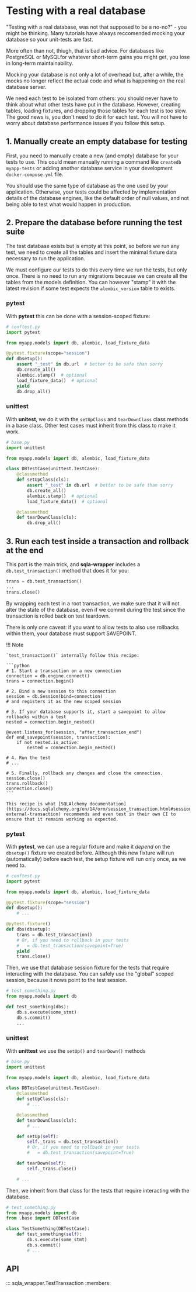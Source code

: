 # Testing with a real database

"Testing with a real database, was not that supposed to be a no-no?" - you might be thinking. Many tutorials have always reccomended mocking your database so your unit-tests are fast.

More often than not, thiugh, that is bad advice. For databases like PostgreSQL or MySQLfor whatever short-term gains you might get, you lose in long-term maintainability.

Mocking your database is not only a lot of overhead but, after a while, the mocks no longer reflect the actual code and what is happening on the real database server.

We need each test to be isolated from others: you should never have to think about what other tests have put in the database. However, creating tables, loading fixtures, and dropping those tables for each test is too slow. The good news is, you don't need to do it for each test. You will not have to worry about database performance issues if you follow this setup.


## 1. Manually create an empty database for testing

First, you need to manually create a new (and empty) database for your tests to use. This could mean manually running a command like `createdb myapp-tests` or adding another database service in your development `docker-compose.yml` file.

You should use the same type of database as the one used by your application. Otherwise, your tests could be affected by implementation details of the database engines, like the default order of null values, and not being able to test what would happen in production.


## 2. Prepare the database before running the test suite

The test database exists but is empty at this point, so before we run any test, we need to create all the tables and insert the minimal fixture data necessary to run the application.

We must configure our tests to do this every time we run the tests, but only once. There is no need to run any migrations because we can create all the tables from the models definition. You can however "stamp" it with the latest revision if some test expects the `alembic_version` table to exists.

### pytest

With **pytest** this can be done with a session-scoped fixture:

```python
# conftest.py
import pytest

from myapp.models import db, alembic, load_fixture_data

@pytest.fixture(scope="session")
def dbsetup():
    assert "_test" in db.url  # better to be safe than sorry
    db.create_all()
    alembic.stamp()  # optional
    load_fixture_data()  # optional
    yield
    db.drop_all()

```

### unittest

With **unitest**, we do it with the `setUpClass` and `tearDownClass` class methods in a base class. Other test cases must inherit from this class to make it work.

```python
# base.py
import unittest

from myapp.models import db, alembic, load_fixture_data

class DBTestCase(unittest.TestCase):
    @classmethod
    def setUpClass(cls):
        assert "_test" in db.url  # better to be safe than sorry
        db.create_all()
        alembic.stamp()  # optional
        load_fixture_data()  # optional

    @classmethod
    def tearDownClass(cls):
        db.drop_all()

```


## 3. Run each test inside a transaction and rollback at the end

This part is the main trick, and **sqla-wrapper** includes a `db.test_transaction()` method that does it for you:

```python
trans = db.test_transaction()
...
trans.close()
```

By wrapping each test in a root transaction, we make sure that it will not alter the state of the database, even if we commit during the test since the transaction is rolled back on test teardown.

There is only one caveat: if you want to allow tests to also use rollbacks within them, your database must support SAVEPOINT.

!!! Note

    `test_transaction()` internally follow this recipe:

    ```python
    # 1. Start a transaction on a new connection
    connection = db.engine.connect()
    trans = connection.begin()

    # 2. Bind a new session to this connection
    session = db.Session(bind=connection)
    # and registers it as the new scoped session

    # 3. If your database supports it, start a savepoint to allow rollbacks within a test
    nested = connection.begin_nested()

    @event.listens_for(session, "after_transaction_end")
    def end_savepoint(session, transaction):
        if not nested.is_active:
            nested = connection.begin_nested()

    # 4. Run the test
    # ...

    # 5. Finally, rollback any changes and close the connection.
    session.close()
    trans.rollback()
    connection.close()
    ```

    This recipe is what [SQLAlchemy documentation](https://docs.sqlalchemy.org/en/14/orm/session_transaction.html#session-external-transaction) recommends and even test in their own CI to ensure that it remains working as expected.


### pytest

With **pytest**, we can use a regular fixture and make it *depend* on the `dbsetup()` fixture we created before. Although this new fixture will run (automatically) before each test, the setup fixture will run only once, as we need to.

```python
# conftest.py
import pytest

from myapp.models import db, alembic, load_fixture_data

@pytest.fixture(scope="session")
def dbsetup():
    # ...

@pytest.fixture()
def dbs(dbsetup):
    trans = db.test_transaction()
    # Or, if you need to rollback in your tests
    #   = db.test_transaction(savepoint=True)
    yield
    trans.close()

```

Then, we use that database session fixture for the tests that require interacting with the database. You can safely use the "global" scoped session, because it nows point to the test session.

```python
# test_something.py
from myapp.models import db

def test_something(dbs):
    db.s.execute(some_stmt)
    db.s.commit()
    ...

```

### unittest

With **unittest** we use the `setUp()` and `tearDown()` methods

```python
# base.py
import unittest

from myapp.models import db, alembic, load_fixture_data

class DBTestCase(unittest.TestCase):
    @classmethod
    def setUpClass(cls):
        # ...

    @classmethod
    def tearDownClass(cls):
        # ...

    def setUp(self):
        self._trans = db.test_transaction()
        # Or, if you need to rollback in your tests
        #   = db.test_transaction(savepoint=True)

    def tearDown(self):
        self._trans.close()

    # ...

```

Then, we inherit from that class for the tests that require interacting with the database.

```python
# test_something.py
from myapp.models import db
from .base import DBTestCase

class TestSomething(DBTestCase):
    def test_something(self):
        db.s.execute(some_stmt)
        db.s.commit()
        # ...

```

## API

::: sqla_wrapper.TestTransaction
    :members:
